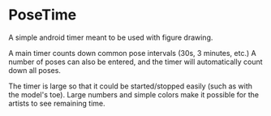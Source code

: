 # PoseTime
A simple android timer meant to be used with figure drawing.

A main timer counts down common pose intervals (30s, 3 minutes, etc.)
A number of poses can also be entered, and the timer will automatically count down all poses.

The timer is large so that it could be started/stopped easily (such as with the model's toe).
Large numbers and simple colors make it possible for the artists to see remaining time.
